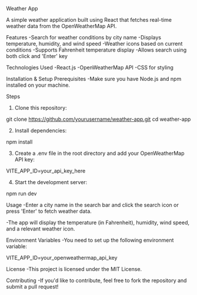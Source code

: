 Weather App

A simple weather application built using React that fetches real-time weather data from the OpenWeatherMap API.

Features
-Search for weather conditions by city name
-Displays temperature, humidity, and wind speed
-Weather icons based on current conditions
-Supports Fahrenheit temperature display
-Allows search using both click and 'Enter' key

Technologies Used
-React.js
-OpenWeatherMap API
-CSS for styling

Installation & Setup
Prerequisites
-Make sure you have Node.js and npm installed on your machine.

Steps
1. Clone this repository:

git clone https://github.com/yourusername/weather-app.git
cd weather-app

2. Install dependencies:

npm install

3. Create a .env file in the root directory and add your OpenWeatherMap API key:

VITE_APP_ID=your_api_key_here

4. Start the development server:

npm run dev

Usage
-Enter a city name in the search bar and click the search icon or press 'Enter' to fetch weather data.

-The app will display the temperature (in Fahrenheit), humidity, wind speed, and a relevant weather icon.

Environment Variables
-You need to set up the following environment variable:

VITE_APP_ID=your_openweathermap_api_key

License
-This project is licensed under the MIT License.

Contributing
-If you'd like to contribute, feel free to fork the repository and submit a pull request!
